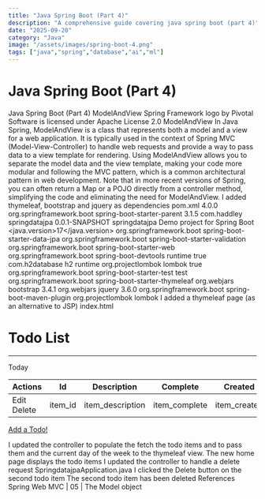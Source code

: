 ```yaml
---
title: "Java Spring Boot (Part 4)"
description: "A comprehensive guide covering java spring boot (part 4)"
date: "2025-09-20"
category: "Java"
image: "/assets/images/spring-boot-4.png"
tags: ["java","spring","database","ai","ml"]
---
```


# Java Spring Boot (Part 4)

Java Spring Boot (Part 4) ModelAndView Spring Framework logo by Pivotal Software is licensed under Apache License 2.0 ModelAndView In Java Spring, ModelAndView is a class that represents both a model and a view for a web application. It is typically used in the context of Spring MVC (Model-View-Controller) to handle web requests and provide a way to pass data to a view template for rendering. Using ModelAndView allows you to separate the model data and the view template, making your code more modular and following the MVC pattern, which is a common architectural pattern in web development. Note that in more recent versions of Spring, you can often return a Map or a POJO directly from a controller method, simplifying the code and eliminating the need for ModelAndView. I added thymeleaf, bootstrap and jquery as dependencies pom.xml <?xml version="1.0" encoding="UTF-8"?> <project xmlns="http://maven.apache.org/POM/4.0.0" xmlns:xsi="http://www.w3.org/2001/XMLSchema-instance" xsi:schemaLocation="http://maven.apache.org/POM/4.0.0 https://maven.apache.org/xsd/maven-4.0.0.xsd"> <modelVersion>4.0.0</modelVersion> <parent> <groupId>org.springframework.boot</groupId> <artifactId>spring-boot-starter-parent</artifactId> <version>3.1.5</version> <relativePath/> <!-- lookup parent from repository --> </parent> <groupId>com.haddley</groupId> <artifactId>springdatajpa</artifactId> <version>0.0.1-SNAPSHOT</version> <name>springdatajpa</name> <description>Demo project for Spring Boot</description> <properties> <java.version>17</java.version> </properties> <dependencies> <dependency> <groupId>org.springframework.boot</groupId> <artifactId>spring-boot-starter-data-jpa</artifactId> </dependency> <dependency> <groupId>org.springframework.boot</groupId> <artifactId>spring-boot-starter-validation</artifactId> </dependency> <dependency> <groupId>org.springframework.boot</groupId> <artifactId>spring-boot-starter-web</artifactId> </dependency> <dependency> <groupId>org.springframework.boot</groupId> <artifactId>spring-boot-devtools</artifactId> <scope>runtime</scope> <optional>true</optional> </dependency> <dependency> <groupId>com.h2database</groupId> <artifactId>h2</artifactId> <scope>runtime</scope> </dependency> <dependency> <groupId>org.projectlombok</groupId> <artifactId>lombok</artifactId> <optional>true</optional> </dependency> <dependency> <groupId>org.springframework.boot</groupId> <artifactId>spring-boot-starter-test</artifactId> <scope>test</scope> </dependency> <dependency> <groupId>org.springframework.boot</groupId> <artifactId>spring-boot-starter-thymeleaf</artifactId> </dependency> <!-- https://mvnrepository.com/artifact/org.webjars/bootstrap --> <dependency> <groupId>org.webjars</groupId> <artifactId>bootstrap</artifactId> <version>3.4.1</version> </dependency> <!-- https://mvnrepository.com/artifact/org.webjars/jquery --> <dependency> <groupId>org.webjars</groupId> <artifactId>jquery</artifactId> <version>3.6.0</version> </dependency> </dependencies> <build> <plugins> <plugin> <groupId>org.springframework.boot</groupId> <artifactId>spring-boot-maven-plugin</artifactId> <configuration> <excludes> <exclude> <groupId>org.projectlombok</groupId> <artifactId>lombok</artifactId> </exclude> </excludes> </configuration> </plugin> </plugins> </build> </project> I added a thymeleaf page (as an alternative to JSP) index.html <!DOCTYPE html> <html xmlns:th="http://www.thymeleaf.org"> <head> <meta charset="utf-8"> <meta http-equiv="X-UA-Compatible" content="IE=edge"> <meta name="viewport" content="width=device-width, initial-scale=1"> <link th:rel="stylesheet" th:href="@ " /> </head> <body> <div class="container"> <h1 class="text-center">Todo List</h1> <hr /> <p th:text="|Happy $|">Today</p> <table class="table table-bordered table-striped"> <thead> <tr> <th>Actions</th> <th>Id</th> <th>Description</th> <th>Complete</th> <th>Created Date</th> <th>Modified Date</th> </tr> </thead> <tbody> <tr th:each="item : $" th:class="$ ? success : warning"> <td> <div class="btn btn-group-sm" role="group"> <a class="btn btn-info" th:href="@(id=$)}">Edit</a> <a class="btn btn-danger" th:href="@(id=$)}">Delete</a> </div> </td> <td th:text="$">item_id</td> <td th:text="$">item_description</td> <td th:text="$">item_complete</td> <td th:text="$">item_created_date</td> <td th:text="$">item_modified_date</td> </tr> </tbody> </table> <p><a class="btn btn-success" href="/create-todo">Add a Todo!</a></p> </div> <script th:src="@"></script> <script th:src="@"></script> </body> </html> I updated the controller to populate the fetch the todo items and to pass them and the current day of the week to the thymeleaf view. The new home page displays the todo items I updated the controller to handle a delete request SpringdatajpaApplication.java I clicked the Delete button on the second todo item The second todo item has been deleted References Spring Web MVC | 05 | The Model object
